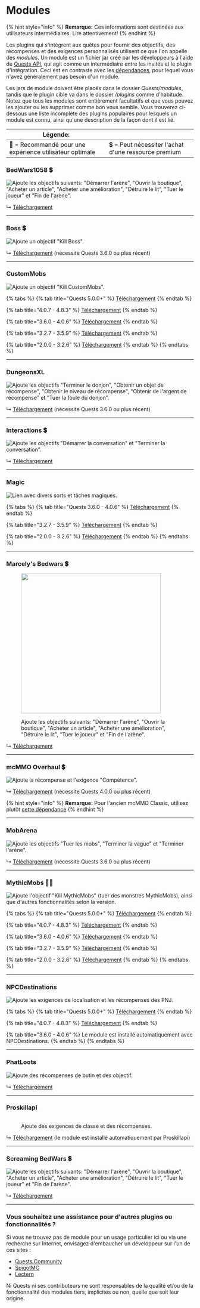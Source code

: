 # Modules

{% hint style="info" %}
**Remarque:** Ces informations sont destinées aux utilisateurs intermédiaires. Lire attentivement!
{% endhint %}

Les plugins qui s'intègrent aux quêtes pour fournir des objectifs, des récompenses et des exigences personnalisés utilisent ce que l'on appelle des _modules_. Un module est un fichier jar créé par les développeurs à l'aide de [Quests API](https://pikamug.gitbook.io/quests/v/french-francais/maitre/custom-quest-api), qui agit comme un intermédiaire entre les invités et le plugin d'intégration. Ceci est en contraste avec les [dépendances](https://pikamug.gitbook.io/quests/v/french-francais/debutant/dependencies), pour lequel vous n'avez généralement pas besoin d'un module.

Les jars de module doivent être placés dans le dossier _Quests/modules_, tandis que le plugin cible va dans le dossier _/plugins_ comme d'habitude. Notez que tous les modules sont entièrement facultatifs et que vous pouvez les ajouter ou les supprimer comme bon vous semble. Vous trouverez ci-dessous une liste incomplète des plugins populaires pour lesquels un module est connu, ainsi qu'une description de la façon dont il est lié.

| Légende:                                                 |                                                      |
| -------------------------------------------------------- | ---------------------------------------------------- |
| 🌟 = Recommandé pour une expérience utilisateur optimale | 💲 = Peut nécessiter l'achat d'une ressource premium |

### BedWars1058 💲 <a href="#bedwars1058-open-source" id="bedwars1058-open-source"></a>

![Ajoute les objectifs suivants:  "Démarrer l'arène", "Ouvrir la boutique", "Acheter un article", "Acheter une amélioration", "Détruire le lit", "Tuer le joueur" et "Fin de l'arène".](../.gitbook/assets/bedwars1058.jpg)

↳ [Téléchargement](https://www.spigotmc.org/resources/bedwars1058-quests-module.100722/)

***

### Boss 💲

![Ajoute un objectif "Kill Boss".](../.gitbook/assets/boss.png)

↳ [Téléchargement](https://www.spigotmc.org/resources/boss-quests-module.66973/) (nécessite Quests 3.6.0 ou plus récent)

***

### CustomMobs

![Ajoute un objectif "Kill CustomMobs".](../.gitbook/assets/custommobs.png)

{% tabs %}
{% tab title="Quests 5.0.0+" %}
[Téléchargement](https://www.spigotmc.org/resources/custommobs-quests-module.56686/)
{% endtab %}

{% tab title="4.0.7 - 4.8.3" %}
[Téléchargement](https://www.spigotmc.org/resources/custommobs-quests-module.56686/download?version=450058)
{% endtab %}

{% tab title="3.6.0 - 4.0.6" %}
[Téléchargement](https://www.spigotmc.org/resources/custommobs-quests-module.56686/)
{% endtab %}

{% tab title="3.2.7 - 3.5.9" %}
[Téléchargement](https://www.spigotmc.org/resources/custommobs-quests-module.56686/download?version=232903)
{% endtab %}

{% tab title="2.0.0  - 3.2.6" %}
[Téléchargement](https://www.spigotmc.org/resources/custommobs-quests.25679/)
{% endtab %}
{% endtabs %}

***

### DungeonsXL

![Ajoute les objectifs "Terminer le donjon", "Obtenir un objet de récompense", "Obtenir le niveau de récompense", "Obtenir de l'argent de récompense" et "Tuer la foule du donjon".](../.gitbook/assets/dungeonsxl.png)

↳ [Téléchargement](https://www.spigotmc.org/resources/dungeonsxl-quests-module.66703/) (nécessite Quests 3.6.0 ou plus récent)

***

### Interactions 💲

![Ajoute les objectifs "Démarrer la conversation" et "Terminer la conversation".](../.gitbook/assets/interactions.png)

↳ [Téléchargement](https://www.spigotmc.org/resources/interactions-quests-module.92421/)

***

### Magic

![Lien avec divers sorts et tâches magiques.](../.gitbook/assets/magic.png)

{% tabs %}
{% tab title="Quests 3.6.0 - 4.0.6" %}
[Téléchargement](http://jenkins.elmakers.com/job/MagicQuests/)
{% endtab %}

{% tab title="3.2.7 - 3.5.9" %}
[Téléchargement](https://jenkins.elmakers.com/job/MagicQuests/90/)
{% endtab %}

{% tab title="2.0.0  - 3.2.6" %}
[Téléchargement](https://jenkins.elmakers.com/job/MagicQuests/88/)
{% endtab %}
{% endtabs %}

***

### Marcely's Bedwars 💲

<figure><img src="https://public.marcely.de/data/img/products/mbedwars/v5/logo2.gif" alt="" width="375"><figcaption><p>Ajoute les objectifs suivants: "Démarrer l'arène", "Ouvrir la boutique", "Acheter un article", "Acheter une amélioration", "Détruire le lit", "Tuer le joueur" et "Fin de l'arène".</p></figcaption></figure>

↳ [Téléchargement](https://www.spigotmc.org/resources/marcelys-bedwars-quests-module.107857/)

***

### mcMMO Overhaul 💲

![Ajoute la récompense et l'exigence "Compétence".](../.gitbook/assets/mcmmo\_overhaul.png)

↳ [Téléchargement](https://www.spigotmc.org/resources/92962/) (nécessite Quests 4.0.0 ou plus récent)

{% hint style="info" %}
**Remarque:** Pour l'ancien mcMMO Classic, utilisez plutôt [cette dépendance](https://pikamug.gitbook.io/quests/v/french-francais/debutant/dependencies#mcmmo-classic)
{% endhint %}

***

### MobArena

![Ajoute les objectifs "Tuer les mobs", "Terminer la vague" et "Terminer l'arène".](../.gitbook/assets/mobarena.png)

↳ [Téléchargement](https://www.spigotmc.org/resources/mobarena-quests-module.72355/) (nécessite Quests 3.6.0 ou plus récent)

***

### MythicMobs 🌟💲

![Ajoute l'objectif "Kill MythicMobs" (tuer des monstres MythicMobs), ainsi que d'autres fonctionnalités selon la version.](../.gitbook/assets/mythicmobs.jpg)

{% tabs %}
{% tab title="Quests 5.0.0+" %}
[Téléchargement](https://lectern.browsit.org/resources/resource/48-mythicmobs-quests-module/)
{% endtab %}

{% tab title="4.0.7 - 4.8.3" %}
[Téléchargement](https://lectern.browsit.org/resources/resource/32-kill-mythic-mobs-multiplayer-improvement/)
{% endtab %}

{% tab title="3.6.0 - 4.0.6" %}
[Téléchargement](https://mc.hackerzlair.org/jenkins/job/MythicMobsQuests/)
{% endtab %}

{% tab title="3.2.7 - 3.5.9" %}
[Téléchargement](https://github.com/BerndiVader/MythicMobsQuestsModule/blob/a346d24545e874587c0895b30b369492978f6f81/MythicMobsQuests.jar)
{% endtab %}

{% tab title="2.0.0  - 3.2.6" %}
[Téléchargement](https://github.com/BerndiVader/MythicMobsQuestsModule/blob/edd5df5968628c06e5670c0e2a1c19ca41a86467/MythicMobsQuests285.jar)
{% endtab %}
{% endtabs %}

***

### NPCDestinations

![Ajoute les exigences de localisation et les récompenses des PNJ.](../.gitbook/assets/npcdestinations.png)

{% tabs %}
{% tab title="Quests 5.0.0+" %}
[Téléchargement](https://www.spigotmc.org/resources/101588/)
{% endtab %}

{% tab title="4.0.7 - 4.8.3" %}
[Téléchargement](https://www.spigotmc.org/resources/npcdestinations-quests-module.101588/download?version=449913)
{% endtab %}

{% tab title="3.6.0 - 4.0.6" %}
Le module est installé automatiquement avec NPCDestinations.
{% endtab %}
{% endtabs %}

***

### PhatLoots

![Ajoute des récompenses de butin et des objectif.](https://i.imgur.com/yHiPJFh.png)

↳ [Téléchargement](https://www.spigotmc.org/resources/phatloots-quests-module.102525/)

***

### Proskillapi

<figure><img src="https://www.spigotmc.org/data/resource_icons/91/91913.jpg" alt=""><figcaption><p>Ajoute des exigences de classe et des récompenses.</p></figcaption></figure>

↳ [Téléchargement](https://www.spigotmc.org/resources/91913/) (le module est installé automatiquement par Proskillapi)

***

### Screaming BedWars 💲

![Ajoute les objectifs suivants: "Démarrer l'arène", "Ouvrir la boutique", "Acheter un article", "Acheter une amélioration", "Détruire le lit", "Tuer le joueur" et "Fin de l'arène".](https://www.spigotmc.org/data/resource\_icons/63/63714.jpg)

↳ [Téléchargement](https://www.spigotmc.org/resources/screaming-bedwars-module.98380/)

***

### Vous souhaitez une assistance pour d'autres plugins ou fonctionnalités ?

Si vous ne trouvez pas de module pour un usage particulier ici ou via une recherche sur Internet, envisagez d'embaucher un développeur sur l'un de ces sites :

* [Quests Community](https://discordapp.com/invite/QdJAv2G7qg)
* [SpigotMC](https://www.spigotmc.org/forums/hiring-developers.55/)
* [Lectern](https://lectern.browsit.org/forum/view/6-services/)

Ni Quests ni ses contributeurs ne sont responsables de la qualité et/ou de la fonctionnalité des modules tiers, implicites ou non, quelle que soit leur origine.
